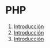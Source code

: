 # PHP 

1. [Introducción](index.php)
2. [Introducción](segunda_pagina.php)
3. [Introducción](flujo_ejecución.php)

